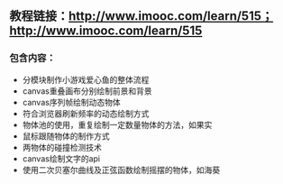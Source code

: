 ## 教程链接：http://www.imooc.com/learn/515；http://www.imooc.com/learn/515

### 包含内容：

- 分模块制作小游戏爱心鱼的整体流程
- canvas重叠画布分别绘制前景和背景
- canvas序列帧绘制动态物体
- 符合浏览器刷新频率的动态绘制方式
- 物体池的使用，重复绘制一定数量物体的方法，如果实
- 鼠标跟随物体的制作方式
- 两物体的碰撞检测技术
- canvas绘制文字的api
- 使用二次贝塞尔曲线及正弦函数绘制摇摆的物体，如海葵
